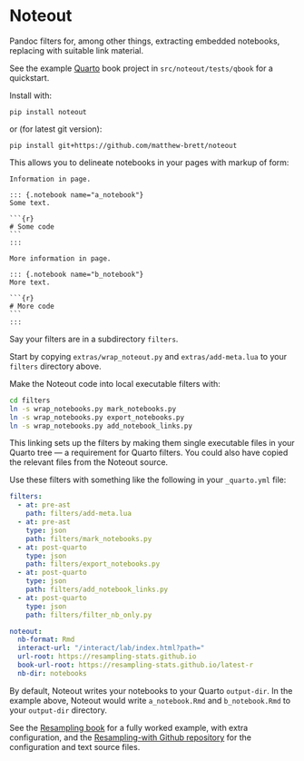 # Noteout

Pandoc filters for, among other things, extracting embedded notebooks,
replacing with suitable link material.

See the example [Quarto](https://quarto.org) book project in
`src/noteout/tests/qbook` for a quickstart.

Install with:

```
pip install noteout
```

or (for latest git version):

```
pip install git+https://github.com/matthew-brett/noteout
```

This allows you to delineate notebooks in your pages with markup of form:

~~~
Information in page.

::: {.notebook name="a_notebook"}
Some text.

```{r}
# Some code
```
:::

More information in page.

::: {.notebook name="b_notebook"}
More text.

```{r}
# More code
```
:::
~~~

Say your filters are in a subdirectory `filters`.

Start by copying `extras/wrap_noteout.py` and `extras/add-meta.lua` to your `filters` directory above.

Make the Noteout code into local executable filters with:

```bash
cd filters
ln -s wrap_notebooks.py mark_notebooks.py
ln -s wrap_notebooks.py export_notebooks.py
ln -s wrap_notebooks.py add_notebook_links.py
```

This linking sets up the filters by making them single executable files in your Quarto tree — a requirement for Quarto filters.   You could also have copied the relevant files from the Noteout source.

Use these filters with something like the following in your `_quarto.yml` file:

```yaml
filters:
  - at: pre-ast
    path: filters/add-meta.lua
  - at: pre-ast
    type: json
    path: filters/mark_notebooks.py
  - at: post-quarto
    type: json
    path: filters/export_notebooks.py
  - at: post-quarto
    type: json
    path: filters/add_notebook_links.py
  - at: post-quarto
    type: json
    path: filters/filter_nb_only.py

noteout:
  nb-format: Rmd
  interact-url: "/interact/lab/index.html?path="
  url-root: https://resampling-stats.github.io
  book-url-root: https://resampling-stats.github.io/latest-r
  nb-dir: notebooks
```

By default, Noteout writes your notebooks to your Quarto `output-dir`. In the example above, Noteout would write `a_notebook.Rmd` and `b_notebook.Rmd` to your `output-dir` directory.

See the [Resampling book](https://resampling-stats.github.io/resampling-with)
for a fully worked example, with extra configuration, and the [Resampling-with
Github repository](https://github.com/resampling-stats/resampling-with) for
the configuration and text source files.

